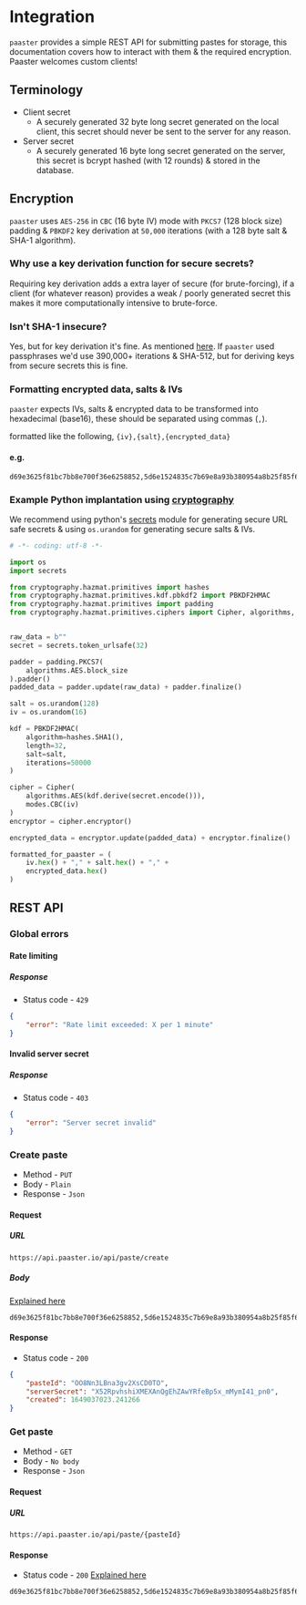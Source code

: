 # Integration
`paaster` provides a simple REST API for submitting pastes for storage, this documentation covers how to interact with them & the required encryption. Paaster welcomes custom clients!

## Terminology
- Client secret
    - A securely generated 32 byte long secret generated on the local client, this secret should never be sent to the server for any reason.
- Server secret
    - A securely generated 16 byte long secret generated on the server, this secret is bcrypt hashed (with 12 rounds) & stored in the database.

## Encryption
`paaster` uses `AES-256` in `CBC` (16 byte IV) mode with `PKCS7` (128 block size) padding & `PBKDF2` key derivation at `50,000` iterations (with a 128 byte salt & SHA-1 algorithm).

### Why use a key derivation function for secure secrets?
Requiring key derivation adds a extra layer of secure (for brute-forcing), if a client (for whatever reason) provides a weak / poorly generated secret this makes it more computationally intensive to brute-force.

### Isn't SHA-1 insecure?
Yes, but for key derivation it's fine. As mentioned [here](https://csrc.nist.gov/Projects/Hash-Functions/NIST-Policy-on-Hash-Functions). If `paaster` used passphrases we'd use 390,000+ iterations & SHA-512, but for deriving keys from secure secrets this is fine.

### Formatting encrypted data, salts & IVs
`paaster` expects IVs, salts & encrypted data to be transformed into hexadecimal (base16), these should be separated using commas (`,`).

formatted like the following, `{iv},{salt},{encrypted_data}`

#### e.g.
```
d69e3625f81bc7bb8e700f36e6258852,5d6e1524835c7b69e8a93b380954a8b25f85f634fee16534dfe1b4ffbc7cf1f9765f4fb2449352ef275102732ae767895294a240b65dd587af3a5ea63662018c06929727118694dd635daba28c8f91c336d52356ac35013787c24b6f93acd3d8f1a834830cae88c725615514048964403bb0bc62003f753b13fe1bf1aeaf3bfc,84f059b97d5b9c2e787e2517d9f20618
```

### Example Python implantation using [cryptography](https://cryptography.io.io/en/latest/)
We recommend using python's [secrets](https://docs.python.org/3/library/secrets.html) module for generating secure URL safe secrets & using `os.urandom` for generating secure salts & IVs.

```py
# -*- coding: utf-8 -*-

import os
import secrets

from cryptography.hazmat.primitives import hashes
from cryptography.hazmat.primitives.kdf.pbkdf2 import PBKDF2HMAC
from cryptography.hazmat.primitives import padding
from cryptography.hazmat.primitives.ciphers import Cipher, algorithms, modes


raw_data = b""
secret = secrets.token_urlsafe(32)

padder = padding.PKCS7(
    algorithms.AES.block_size
).padder()
padded_data = padder.update(raw_data) + padder.finalize()

salt = os.urandom(128)
iv = os.urandom(16)

kdf = PBKDF2HMAC(
    algorithm=hashes.SHA1(),
    length=32,
    salt=salt,
    iterations=50000
)

cipher = Cipher(
    algorithms.AES(kdf.derive(secret.encode())),
    modes.CBC(iv)
)
encryptor = cipher.encryptor()

encrypted_data = encryptor.update(padded_data) + encryptor.finalize()

formatted_for_paaster = (
    iv.hex() + "," + salt.hex() + "," +
    encrypted_data.hex()
)
```

## REST API
### Global errors
#### Rate limiting
#####  Response
- Status code - `429`
```json
{
	"error": "Rate limit exceeded: X per 1 minute"
}
```

#### Invalid server secret
#####  Response
- Status code - `403`
```json
{
	"error": "Server secret invalid"
}
```

### Create paste
- Method - `PUT`
- Body - `Plain`
- Response - `Json`

#### Request
##### URL
`https://api.paaster.io/api/paste/create`
##### Body
[Explained here](#formatting-encrypted-data-salts--ivs)
```
d69e3625f81bc7bb8e700f36e6258852,5d6e1524835c7b69e8a93b380954a8b25f85f634fee16534dfe1b4ffbc7cf1f9765f4fb2449352ef275102732ae767895294a240b65dd587af3a5ea63662018c06929727118694dd635daba28c8f91c336d52356ac35013787c24b6f93acd3d8f1a834830cae88c725615514048964403bb0bc62003f753b13fe1bf1aeaf3bfc,84f059b97d5b9c2e787e2517d9f20618
```
#### Response
- Status code - `200`
```json
{
	"pasteId": "OO8Nn3LBna3gv2XsCD0TO",
	"serverSecret": "X52RpvhshiXMEXAnQgEhZAwYRfeBp5x_mMymI41_pn0",
	"created": 1649037023.241266
}
```
### Get paste
- Method - `GET`
- Body - `No body`
- Response - `Json`

#### Request
##### URL
`https://api.paaster.io/api/paste/{pasteId}`

#### Response
- Status code - `200`
[Explained here](#formatting-encrypted-data-salts--ivs)
```
d69e3625f81bc7bb8e700f36e6258852,5d6e1524835c7b69e8a93b380954a8b25f85f634fee16534dfe1b4ffbc7cf1f9765f4fb2449352ef275102732ae767895294a240b65dd587af3a5ea63662018c06929727118694dd635daba28c8f91c336d52356ac35013787c24b6f93acd3d8f1a834830cae88c725615514048964403bb0bc62003f753b13fe1bf1aeaf3bfc,84f059b97d5b9c2e787e2517d9f20618
```
